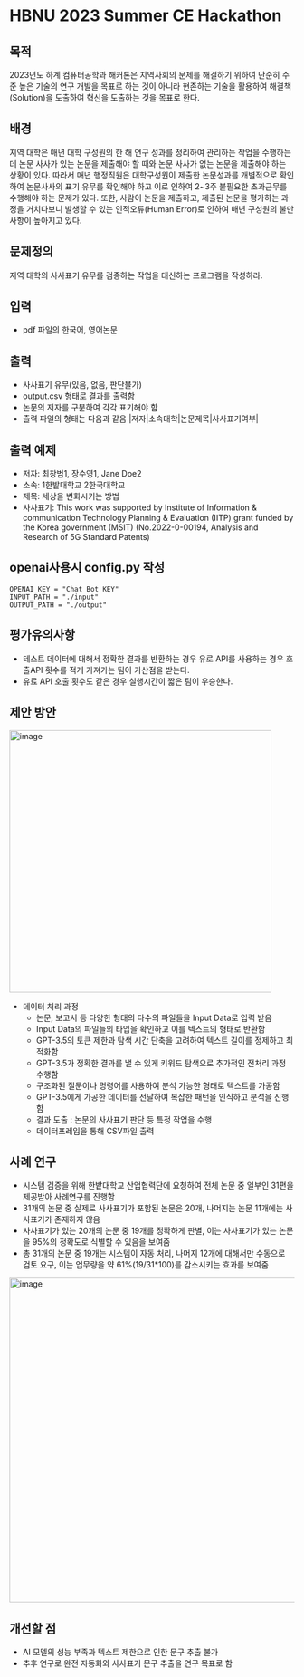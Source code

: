 # HBNU 2023 Summer CE Hackathon
## 목적
2023년도 하계 컴퓨터공학과 해커톤은 지역사회의 문제를 해결하기 위하여 단순히 수준 높은 기술의 연구 개발을 목표로 하는 것이 아니라 현존하는 기술을 활용하여 해결책(Solution)을 도출하여 혁신을 도출하는 것을 목표로 한다. 

## 배경
지역 대학은 매년 대학 구성원의 한 해 연구 성과를 정리하여 관리하는 작업을 수행하는데 논문 사사가 있는 논문을 제출해야 할 때와 논문 사사가 없는 논문을 제출해야 하는 상황이 있다. 따라서 매년 행정직원은 대학구성원이 제출한 논문성과를 개별적으로 확인하여 논문사사의 표기 유무를 확인해야 하고 이로 인하여 2~3주 불필요한 초과근무를 수행해야 하는 문제가 있다. 또한, 사람이 논문을 제출하고, 제출된 논문을 평가하는 과정을 거치다보니 발생할 수 있는 인적오류(Human Error)로 인하여 매년 구성원의 불만사항이 높아지고 있다. 

## 문제정의
지역 대학의 사사표기 유무를 검증하는 작업을 대신하는 프로그램을 작성하라. 

## 입력
- pdf 파일의 한국어, 영어논문

## 출력
- 사사표기 유무(있음, 없음, 판단불가)
- output.csv 형태로 결과를 출력함
- 논문의 저자를 구분하여 각각 표기해야 함
- 출력 파일의 형태는 다음과 같음
|저자|소속대학|논문제목|사사표기여부|

## 출력 예제
- 저자: 최창범1, 장수영1, Jane Doe2
- 소속: 1한밭대학교 2한국대학교
- 제목: 세상을 변화시키는 방법
- 사사표기: This work was supported by Institute of Information & communication Technology Planning & Evaluation (IITP) grant funded by the Korea government (MSIT) (No.2022-0-00194, Analysis and Research of 5G Standard Patents)

## openai사용시 config.py 작성
    OPENAI_KEY = "Chat Bot KEY"
    INPUT_PATH = "./input"
    OUTPUT_PATH = "./output"

## 평가유의사항
- 테스트 데이터에 대해서 정확한 결과를 반환하는 경우 유로 API를 사용하는 경우 호출API 횟수를 적게 가져가는 팀이 가산점을 받는다.
- 유료 API 호출 횟수도 같은 경우 실행시간이 짧은 팀이 우승한다. 
  


## 제안 방안
<img width="463" alt="image" src="https://github.com/user-attachments/assets/67759087-a49d-404e-b6d5-897fc821c56f" />

- 데이터 처리 과정
    - 논문, 보고서 등 다양한 형태의 다수의 파일들을 Input Data로 입력 받음
    - Input Data의 파일들의 타입을 확인하고 이를 텍스트의 형태로 반환함
    - GPT-3.5의 토큰 제한과 탐색 시간 단축을 고려하여 텍스트 길이를 정제하고 최적화함
    - GPT-3.5가 정확한 결과를 낼 수 있게 키워드 탐색으로 추가적인 전처리 과정 수행함
    - 구조화된 질문이나 명령어를 사용하여 분석 가능한 형태로 텍스트를 가공함
    - GPT-3.5에게 가공한 데이터를 전달하여 복잡한 패턴을 인식하고 분석을 진행함
    - 결과 도출 : 논문의 사사표기 판단 등 특정 작업을 수행
    - 데이터프레임을 통해 CSV파일 출력

## 사례 연구
- 시스템 검증을 위해 한밭대학교 산업협력단에 요청하여 전체 논문 중 일부인 31편을 제공받아  사례연구를 진행함
- 31개의 논문 중 실제로 사사표기가 포함된 논문은 20개, 나머지는 논문  11개에는 사사표기가 존재하지 않음
- 사사표기가 있는 20개의 논문 중 19개를 정확하게 판별, 이는 사사표기가 있는 논문을 95%의 정확도로 식별할 수 있음을 보여줌
- 총 31개의 논문 중 19개는 시스템이 자동 처리, 나머지 12개에 대해서만 수동으로 검토 요구, 이는 업무량을 약 61%(19/31*100)를 감소시키는 효과를 보여줌

<img width="573" alt="image" src="https://github.com/user-attachments/assets/f8cbdca2-2252-494e-95ca-6c9e864c5bbf" />

## 개선할 점
- AI 모델의 성능 부족과 텍스트 제한으로 인한 문구 추출 불가
- 추후 연구로 완전 자동화와 사사표기 문구 추출을 연구 목표로 함


